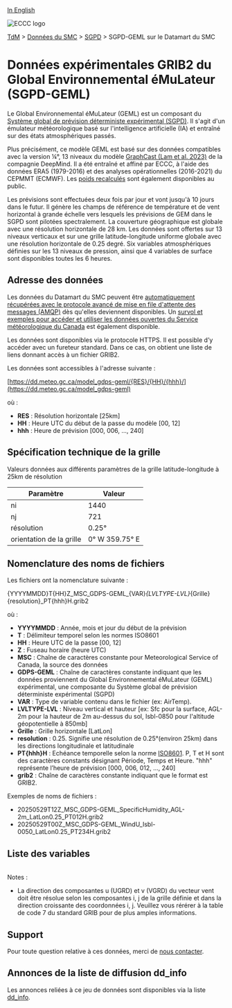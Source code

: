 [In English](readme_gdps-geml-datamart_en.md)

![ECCC logo](../../img_eccc-logo.png)

[TdM](../../readme_fr.md) > [Données du SMC](../readme_fr.md) > [SGPD](readme_gdps_fr.md) > SGPD-GEML sur le Datamart du SMC

# Données expérimentales GRIB2 du Global Environnemental éMuLateur (SGPD-GEML)

Le Global Environnemental éMuLateur (GEML) est un composant du [Système global de prévision déterministe expérimental (SGPD)](readme_gdps_fr.md#données-du-système-global-de-prévision-déterministe-expérimental). Il s'agit d'un émulateur météorologique basé sur l'intelligence artificielle (IA) et entraîné sur des états atmosphériques passés.

Plus précisément, ce modèle GEML est basé sur des données compatibles avec la version ¼°, 13 niveaux du modèle [GraphCast (Lam et al. 2023)](https://www.science.org/doi/10.1126/science.adi2336) de la compagnie DeepMind. Il a été entraîné et affiné par ECCC, à l'aide des données ERA5 (1979-2016) et des analyses opérationnelles (2016-2021) du CEPMMT (ECMWF). Les [poids recalculés](https://huggingface.co/ECCC-ASTD-MRD/geml) sont également disponibles au public.

Les prévisions sont effectuées deux fois par jour et vont jusqu'à 10 jours dans le futur. Il génère les champs de référence de température et de vent horizontal à grande échelle vers lesquels les prévisions de GEM dans le SGPD sont pilotées spectralement. La couverture géographique est globale avec une résolution horizontale de 28 km. Les données sont offertes sur 13 niveaux verticaux et sur une grille latitude-longitude uniforme globale avec une résolution horizontale de 0.25 degré. Six variables atmosphériques définies sur les 13 niveaux de pression, ainsi que 4 variables de surface sont disponibles toutes les 6 heures.

## Adresse des données 

Les données du Datamart du SMC peuvent être [automatiquement récupérées avec le protocole avancé de mise en file d'attente des messages (AMQP)](../../msc-datamart/amqp_fr.md) dès qu'elles deviennent disponibles. Un [survol et exemples pour accéder et utiliser les données ouvertes du Service météorologique du Canada](../../usage/readme_fr.md) est également disponible.

Les données sont disponibles via le protocole HTTPS. Il est possible d’y accéder avec un fureteur standard. Dans ce cas, on obtient une liste de liens donnant accès à un fichier GRIB2.

Les données sont accessibles à l'adresse suivante :

[https://dd.meteo.gc.ca/model_gdps-geml/{RES}/{HH}/{hhh}/](https://dd.meteo.gc.ca/model_gdps-geml)

où :

* __RES__ : Résolution horizontale [25km]
* __HH__ : Heure UTC du début de la passe du modèle [00, 12]
* __hhh__ : Heure de prévision [000, 006, ..., 240]

## Spécification technique de la grille

Valeurs données aux différents paramètres de la grille latitude-longitude à 25km de résolution

| Paramètre | Valeur |
| ------ | ------ |
| ni | 1440 |
| nj | 721 | 
| résolution | 0.25° |
| orientation de la grille | 0° W  359.75° E | 

## Nomenclature des noms de fichiers 

Les fichiers ont la nomenclature suivante :

{YYYYMMDD}T{HH}Z_MSC_GDPS-GEML_{VAR}_{LVLTYPE-LVL}_{Grille}{resolution}_PT{hhh}H.grib2

où :

* __YYYYMMDD__ : Année, mois et jour du début de la prévision
* __T__ : Délimiteur temporel selon les normes ISO8601
* __HH__ : Heure UTC de la passe [00, 12]
* __Z__ : Fuseau horaire (heure UTC)
* __MSC__ : Chaîne de caractères constante pour Meteorological Service of Canada, la source des données
* __GDPS-GEML__ : Chaîne de caractères constante indiquant que les données proviennent du Global Environnemental éMuLateur (GEML) expérimental, une composante du Système global de prévision déterministe expérimental (SGPD)
* __VAR__ : Type de variable contenu dans le fichier (ex: AirTemp).
* __LVLTYPE-LVL__ : Niveau vertical et hauteur [ex: Sfc pour la surface, AGL-2m pour la hauteur de 2m au-dessus du sol, Isbl-0850 pour l'altitude géopotentielle à 850mb]
* __Grille__ : Grille horizontale [LatLon]
* __resolution__ : 0.25. Signifie une résolution de 0.25°(environ 25km) dans les directions longitudinale et latitudinale
* __PT{hhh}H__ : Echéance temporelle selon la norme [ISO8601](https://en.wikipedia.org/wiki/ISO_8601). P, T et H sont des caractères constants désignant Période, Temps et Heure. "hhh" représente l’heure de prévision [000, 006, 012, ..., 240]
* __grib2__ : Chaîne de caractères constante indiquant que le format est GRIB2.

Exemples de noms de fichiers :

* 20250529T12Z_MSC_GDPS-GEML_SpecificHumidity_AGL-2m_LatLon0.25_PT012H.grib2
* 20250529T00Z_MSC_GDPS-GEML_WindU_Isbl-0050_LatLon0.25_PT234H.grib2

## Liste des variables

<table id="csv-table" class="display"></table>

<link href="https://cdn.jsdelivr.net/npm/simple-datatables@latest/dist/style.css" rel="stylesheet" type="text/css">
<script src="https://cdn.jsdelivr.net/npm/simple-datatables@latest"></script>
<script src="../../../js/variables_datatable.js" type="text/javascript"></script>
<script>
  loadTable("csv-table", "../../../assets/csv/GDPS-GEML_Variables-List_fr.csv");
</script>

Notes :

* La direction des composantes u (UGRD) et v (VGRD) du vecteur vent doit être résolue selon les composantes i, j de la grille définie et dans la direction croissante des coordonnées i, j. Veuillez vous rérérer à la table de code 7 du standard GRIB pour de plus amples informations. 

## Support

Pour toute question relative à ces données, merci de [nous contacter](https://meteo.gc.ca/mainmenu/contact_us_f.html). 

## Annonces de la liste de diffusion dd_info 

Les annonces reliées à ce jeu de données sont disponibles via la liste [dd_info](https://comm.collab.science.gc.ca/mailman3/postorius/lists/dd_info/).

















